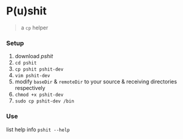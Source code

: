 # P(u)shit

> a `cp` helper   

### Setup   

1. download *pshit*
2. `cd pshit`
3. `cp pshit pshit-dev`
4. `vim pshit-dev`
5. modify `baseDir` & `remoteDir` to your source & receiving directories respectively
3. `chmod +x pshit-dev`
4. `sudo cp pshit-dev /bin`

### Use   

list help info
`pshit --help`   


